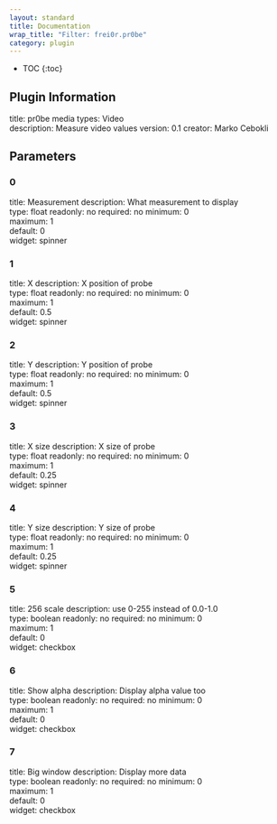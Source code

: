 ```yaml
---
layout: standard
title: Documentation
wrap_title: "Filter: frei0r.pr0be"
category: plugin
---
```

* TOC
{:toc}

## Plugin Information

title: pr0be
media types:
Video  
description: Measure video values
version: 0.1
creator: Marko Cebokli

## Parameters

### 0

title: Measurement  description:
What measurement to display  
type: float
readonly: no
required: no
minimum: 0  
maximum: 1  
default: 0  
widget: spinner  

### 1

title: X  description:
X position of probe  
type: float
readonly: no
required: no
minimum: 0  
maximum: 1  
default: 0.5  
widget: spinner  

### 2

title: Y  description:
Y position of probe  
type: float
readonly: no
required: no
minimum: 0  
maximum: 1  
default: 0.5  
widget: spinner  

### 3

title: X size  description:
X size of probe  
type: float
readonly: no
required: no
minimum: 0  
maximum: 1  
default: 0.25  
widget: spinner  

### 4

title: Y size  description:
Y size of probe  
type: float
readonly: no
required: no
minimum: 0  
maximum: 1  
default: 0.25  
widget: spinner  

### 5

title: 256 scale  description:
use 0-255 instead of 0.0-1.0  
type: boolean
readonly: no
required: no
minimum: 0  
maximum: 1  
default: 0  
widget: checkbox  

### 6

title: Show alpha  description:
Display alpha value too  
type: boolean
readonly: no
required: no
minimum: 0  
maximum: 1  
default: 0  
widget: checkbox  

### 7

title: Big window  description:
Display more data  
type: boolean
readonly: no
required: no
minimum: 0  
maximum: 1  
default: 0  
widget: checkbox  

